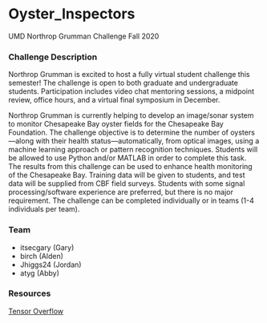 # Oyster_Inspectors
UMD Northrop Grumman Challenge Fall 2020

### Challenge Description
Northrop Grumman is excited to host a fully virtual student challenge this
semester! The challenge is open to both graduate and undergraduate students.
Participation includes video chat mentoring sessions, a midpoint review, office
hours, and a virtual final symposium in December.

Northrop Grumman is currently helping to develop an image/sonar system to monitor
Chesapeake Bay oyster fields for the Chesapeake Bay Foundation. The challenge
objective is to determine the number of oysters—along with their health
status—automatically, from optical images, using a machine learning approach or
pattern recognition techniques. Students will be allowed to use Python and/or
MATLAB in order to complete this task. The results from this challenge can be
used to enhance health monitoring of the Chesapeake Bay. Training data will be
given to students, and test data will be supplied from CBF field surveys.
Students with some signal processing/software experience are preferred, but
there is no major requirement. The challenge can be completed individually or
in teams (1-4 individuals per team).


### Team
- itsecgary (Gary)
- birch (Alden)
- Jhiggs24 (Jordan)
- atyg (Abby)

### Resources
[Tensor Overflow](https://www.tensorflow.org/)
